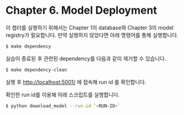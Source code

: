 # Chapter 6. Model Deployment

이 챕터를 실행하기 위해서는 Chapter 1의 database와 Chapter 3의 model registry가 필요합니다.
만약 실행하지 않았다면 아래 명령어를 통해 실행합니다.

```bash
$ make dependency
```

실습이 종료된 후 관련된 dependency를 다음과 같이 제거할 수 있습니다.
```bash
$ make dependency-clean
```

실행 후 [http://localhost:5001/](http://localhost:5001/) 에 접속해 run id 를 확인합니다.

확인한 run id를 이용해 아래 스크립트를 실행합니다.

```bash
$ python download_model --run-id `<RUN-ID>`
```
